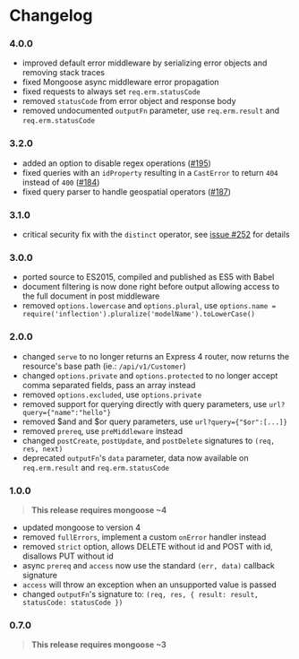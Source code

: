 Changelog
=========

### 4.0.0

* improved default error middleware by serializing error objects and removing stack traces
* fixed Mongoose async middleware error propagation
* fixed requests to always set `req.erm.statusCode`
* removed `statusCode` from error object and response body
* removed undocumented `outputFn` parameter, use `req.erm.result` and `req.erm.statusCode`

### 3.2.0

* added an option to disable regex operations  ([#195](https://github.com/florianholzapfel/express-restify-mongoose/issues/195))
* fixed queries with an `idProperty` resulting in a `CastError` to return `404` instead of `400`  ([#184](https://github.com/florianholzapfel/express-restify-mongoose/issues/184))
* fixed query parser to handle geospatial operators ([#187](https://github.com/florianholzapfel/express-restify-mongoose/issues/187))

### 3.1.0

* critical security fix with the `distinct` operator, see [issue #252](https://github.com/florianholzapfel/express-restify-mongoose/issues/252) for details

### 3.0.0

* ported source to ES2015, compiled and published as ES5 with Babel
* document filtering is now done right before output allowing access to the full document in post middleware
* removed `options.lowercase` and `options.plural`, use `options.name = require('inflection').pluralize('modelName').toLowerCase()`

### 2.0.0

* changed `serve` to no longer returns an Express 4 router, now returns the resource's base path (ie.: `/api/v1/Customer`)
* changed `options.private` and `options.protected` to no longer accept comma separated fields, pass an array instead
* removed `options.excluded`, use `options.private`
* removed support for querying directly with query parameters, use `url?query={"name":"hello"}`
* removed $and and $or query parameters, use `url?query={"$or":[...]}`
* removed `prereq`, use `preMiddleware` instead
* changed `postCreate`, `postUpdate`, and `postDelete` signatures to `(req, res, next)`
* deprecated `outputFn`'s `data` parameter, data now available on `req.erm.result` and `req.erm.statusCode`

### 1.0.0

> **This release requires mongoose ~4**

* updated mongoose to version 4
* removed `fullErrors`, implement a custom `onError` handler instead
* removed `strict` option, allows DELETE without id and POST with id, disallows PUT without id
* async `prereq` and `access` now use the standard `(err, data)` callback signature
* `access` will throw an exception when an unsupported value is passed
* changed `outputFn`'s signature to: `(req, res, { result: result, statusCode: statusCode })`

### 0.7.0

> **This release requires mongoose ~3**
